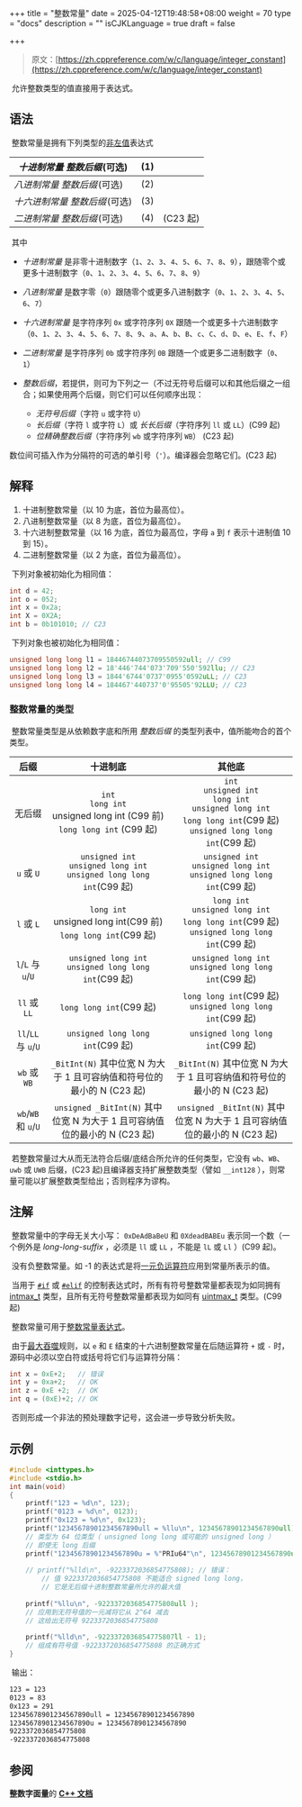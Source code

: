 +++
title = "整数常量"
date = 2025-04-12T19:48:58+08:00
weight = 70
type = "docs"
description = ""
isCJKLanguage = true
draft = false

+++

> 原文：[https://zh.cppreference.com/w/c/language/integer_constant](https://zh.cppreference.com/w/c/language/integer_constant)

​	允许整数类型的值直接用于表达式。

## 语法

​	整数常量是拥有下列类型的[非左值](https://zh.cppreference.com/w/c/language/value_category)表达式

| *十进制常量* *整数后缀* ﻿(可选)   | (1)  |          |
| -------------------------------- | ---- | -------- |
| *八进制常量* *整数后缀* ﻿(可选)   | (2)  |          |
| *十六进制常量* *整数后缀* ﻿(可选) | (3)  |          |
| *二进制常量* *整数后缀* ﻿(可选)   | (4)  | (C23 起) |

​	其中

- *十进制常量* 是非零十进制数字（`1`、`2`、`3`、`4`、`5`、`6`、`7`、`8`、`9`），跟随零个或更多十进制数字（`0`、`1`、`2`、`3`、`4`、`5`、`6`、`7`、`8`、`9`）

- *八进制常量* 是数字零（`0`）跟随零个或更多八进制数字（`0`、`1`、`2`、`3`、`4`、`5`、`6`、`7`）

- *十六进制常量* 是字符序列 `0x` 或字符序列 `0X` 跟随一个或更多十六进制数字（`0`、`1`、`2`、`3`、`4`、`5`、`6`、`7`、`8`、`9`、`a`、`A`、`b`、`B`、`c`、`C`、`d`、`D`、`e`、`E`、`f`、`F`）

- *二进制常量* 是字符序列 `0b` 或字符序列 `0B` 跟随一个或更多二进制数字（`0`、`1`）

- *整数后缀*，若提供，则可为下列之一（不过无符号后缀可以和其他后缀之一组合；如果使用两个后缀，则它们可以任何顺序出现：

  - *无符号后缀*（字符 `u` 或字符 `U`）
  - *长后缀*（字符 `l` 或字符 `L`）或 *长长后缀*（字符序列 `ll` 或 `LL`）(C99 起)
  - *位精确整数后缀*（字符序列 `wb` 或字符序列 `WB`） (C23 起)

  

​	数位间可插入作为分隔符的可选的单引号（`'`）。编译器会忽略它们。(C23 起)

## 解释

1) 十进制整数常量（以 10 为底，首位为最高位）。
2) 八进制整数常量（以 8 为底，首位为最高位）。
3) 十六进制整数常量（以 16 为底，首位为最高位，字母 `a` 到 `f` 表示十进制值 10 到 15）。
4) 二进制整数常量（以 2 为底，首位为最高位）。

​	下列对象被初始化为相同值：

```c
int d = 42;
int o = 052;
int x = 0x2a;
int X = 0X2A;
int b = 0b101010; // C23
```

​	下列对象也被初始化为相同值：

```c
unsigned long long l1 = 18446744073709550592ull; // C99
unsigned long long l2 = 18'446'744'073'709'550'592llu; // C23
unsigned long long l3 = 1844'6744'0737'0955'0592uLL; // C23
unsigned long long l4 = 184467'440737'0'95505'92LLU; // C23
```

### 整数常量的类型

​	整数常量类型是从依赖数字底和所用 *整数后缀* 的类型列表中，值所能吻合的首个类型。

|         后缀         |                           十进制底                           |                            其他底                            |
| :------------------: | :----------------------------------------------------------: | :----------------------------------------------------------: |
|        无后缀        | `int`<br />`long int` <br />unsigned long int (C99 前) <br />`long long int` (C99 起) | `int`<br />`unsigned int` <br />`long int` <br />`unsigned long int` <br />`long long int`(C99 起) <br />`unsigned long long int`(C99 起) |
|      `u` 或 `U`      | `unsigned int`<br />`unsigned long int`<br /> `unsigned long long int`(C99 起) | `unsigned int`<br />`unsigned long int` <br />`unsigned long long int`(C99 起) |
|      `l` 或 `L`      | `long int`<br />unsigned long int(C99 前) <br />`long long int`(C99 起) | `long int`<br />`unsigned long int`<br /> `long long int`(C99 起) <br />`unsigned long long int`(C99 起) |
|  `l`/`L` 与 `u`/`U`  |  `unsigned long int`<br />`unsigned long long int`(C99 起)   |  `unsigned long int`<br />`unsigned long long int`(C99 起)   |
|     `ll` 或 `LL`     |                   `long long int`(C99 起)                    | `long long int`(C99 起)<br />`unsigned long long int`(C99 起) |
| `ll`/`LL` 与 `u`/`U` |               `unsigned long long int`(C99 起)               |               `unsigned long long int`(C99 起)               |
|     `wb` 或 `WB`     | `_BitInt(N)` 其中位宽 N 为大于 1 且可容纳值和符号位的最小的 N (C23 起) | `_BitInt(N)` 其中位宽 N 为大于 1 且可容纳值和符号位的最小的 N (C23 起) |
| `wb`/`WB` 和 `u`/`U` | `unsigned _BitInt(N)` 其中位宽 N 为大于 1 且可容纳值位的最小的 N (C23 起) | `unsigned _BitInt(N)` 其中位宽 N 为大于 1 且可容纳值位的最小的 N (C23 起) |

​	若整数常量过大从而无法符合后缀/底结合所允许的任何类型，它没有 `wb`、`WB`、`uwb` 或 `UWB` 后缀，(C23 起)且编译器支持扩展整数类型（譬如 `__int128` ），则常量可能以扩展整数类型给出；否则程序为谬构。

## 注解

​	整数常量中的字母无关大小写： `0xDeAdBaBeU` 和 `0XdeadBABEu` 表示同一个数（一个例外是 *long-long-suffix* ，必须是 `ll` 或 `LL` ，不能是 `lL` 或 `Ll` ）(C99 起)。

​	没有负整数常量。如 -1 的表达式是将[一元负运算符](https://zh.cppreference.com/w/c/language/operator_arithmetic)应用到常量所表示的值。

​	当用于 [`#if`](https://zh.cppreference.com/w/c/preprocessor/conditional) 或 [`#elif`](https://zh.cppreference.com/w/c/preprocessor/conditional) 的控制表达式时，所有有符号整数常量都表现为如同拥有 [intmax_t](https://zh.cppreference.com/w/c/types/integer) 类型，且所有无符号整数常量都表现为如同有 [uintmax_t](https://zh.cppreference.com/w/c/types/integer) 类型。(C99 起)

​	整数常量可用于[整数常量表达式](https://zh.cppreference.com/w/c/language/constant_expression)。

​	由于[最大吞噬](https://zh.cppreference.com/w/c/language/translation_phases#.E6.9C.80.E5.A4.A7.E5.90.9E.E5.99.AC)规则，以 `e` 和 `E` 结束的十六进制整数常量在后随运算符 `+` 或 `-` 时，源码中必须以空白符或括号将它们与运算符分隔：

```c
int x = 0xE+2;   // 错误
int y = 0xa+2;   // OK
int z = 0xE +2;  // OK
int q = (0xE)+2; // OK
```

​	否则形成一个非法的预处理数字记号，这会进一步导致分析失败。

## 示例

```c
#include <inttypes.h>
#include <stdio.h>
int main(void)
{
    printf("123 = %d\n", 123);
    printf("0123 = %d\n", 0123);
    printf("0x123 = %d\n", 0x123);
    printf("12345678901234567890ull = %llu\n", 12345678901234567890ull);
    // 类型为 64 位类型（ unsigned long long 或可能的 unsigned long ）
    // 即使无 long 后缀
    printf("12345678901234567890u = %"PRIu64"\n", 12345678901234567890u );
 
    // printf("%lld\n", -9223372036854775808); // 错误：
        // 值 9223372036854775808 不能适合 signed long long，
        // 它是无后缀十进制整数常量所允许的最大值
 
    printf("%llu\n", -9223372036854775808ull );
    // 应用到无符号值的一元减将它从 2^64 减去
    // 这给出无符号 9223372036854775808 
 
    printf("%lld\n", -9223372036854775807ll - 1);
    // 组成有符号值 -9223372036854775808 的正确方式
}
```

​	输出：

```txt
123 = 123
0123 = 83
0x123 = 291
12345678901234567890ull = 12345678901234567890
12345678901234567890u = 12345678901234567890
9223372036854775808
-9223372036854775808
```

## 参阅

**整数字面量**的 **[C++ 文档](https://zh.cppreference.com/w/cpp/language/integer_literal)**